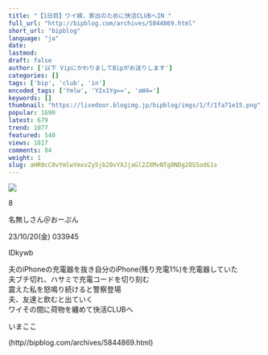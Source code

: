 ```yaml
---
title: "【1日目】ワイ嫁、家出のために快活CLUBへIN "
full_url: "http://bipblog.com/archives/5844869.html"
short_url: "bipblog"
language: "ja"
date: 
lastmod: 
draft: false
author: ['以下 VipにかわりましてBipがお送りします']
categories: []
tags: ['bip', 'club', 'in']
encoded_tags: ['Ymlw', 'Y2x1Yg==', 'aW4=']
keywords: []
thumbnail: "https://livedoor.blogimg.jp/bipblog/imgs/1/f/1fa71e15.png"
popular: 1690
latest: 679
trend: 1077
featured: 540
views: 1817
comments: 84
weight: 1
slug: aHR0cC8vYmlwYmxvZy5jb20vYXJjaGl2ZXMvNTg0NDg2OS5odG1s
---
```


![](https://livedoor.blogimg.jp/bipblog/imgs/1/f/1fa71e15.png)

<div><p class='ent_header' id='res_8'><p class='ent_num'>8</p> <p class='ent_name'>名無しさん＠おーぷん</p> <p class='ent_data'>23/10/20(金) 033945</p> <p class='id'>IDkywb</p></p><p class='ent_body_p ent_kyocho '> 夫のiPhoneの充電器を抜き自分のiPhone(残り充電1%)を充電器していた<br> 夫ブチ切れ、ハサミで充電コードを切り刻む<br> 震えた私を怒鳴り続けると警察登場<br> 夫、友達と飲むと出ていく<br> ワイその間に荷物を纏めて快活CLUBへ</p> <p class='ent_body_p ent_kyocho'>いまここ </p></div>

(http//bipblog.com/archives/5844869.html)
